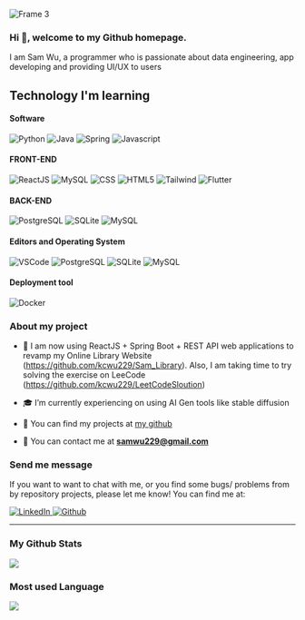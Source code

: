 ![Frame 3](https://github.com/user-attachments/assets/aa5e0d82-8be7-4819-8cad-2055630aa3a8)

### Hi 👋, welcome to my Github homepage.

I am Sam Wu, a programmer who is passionate about data engineering, app developing and providing UI/UX to users


Technology I'm learning 
---
#### Software
<p>
<img alt="Python" src="https://img.shields.io/badge/Python%20IDLE-3776AB?logo=python&logoColor=fff" /> 
<img alt="Java" src="https://img.shields.io/badge/Java-%23ED8B00.svg?logo=openjdk&logoColor=white" />
<img alt="Spring" src="https://img.shields.io/badge/Spring%20Boot-6DB33F?logo=springboot&logoColor=fff" />
<img alt="Javascript" src="https://img.shields.io/badge/JavaScript-F7DF1E?logo=javascript&logoColor=000" />
</p>

#### FRONT-END
<p>
<img alt="ReactJS" src="https://img.shields.io/badge/React-%2320232a.svg?logo=react&logoColor=%2361DAFB" />
<img alt="MySQL" src="https://img.shields.io/badge/MySQL-4479A1?logo=mysql&logoColor=fff" />
<img alt="CSS" src="https://img.shields.io/badge/CSS-1572B6?logo=css3&logoColor=fff" />
<img alt="HTML5" src="https://img.shields.io/badge/HTML-%23E34F26.svg?logo=html5&logoColor=white" />
<img alt="Tailwind" src="https://img.shields.io/badge/Tailwind%20CSS-%2338B2AC.svg?logo=tailwind-css&logoColor=white" />
<img alt="Flutter" src="https://img.shields.io/badge/Flutter-02569B?logo=flutter&logoColor=fff" />
</p>


#### BACK-END
<p>
<img alt="PostgreSQL" src="https://img.shields.io/badge/Postgres-%23316192.svg?logo=postgresql&logoColor=white" />
<img alt="SQLite" src="https://img.shields.io/badge/SQLite-%2307405e.svg?logo=sqlite&logoColor=white" />
<img alt="MySQL" src="https://img.shields.io/badge/MySQL-4479A1?logo=mysql&logoColor=fff" />
</p>

#### Editors and Operating System
<p>
<img alt="VSCode" src="https://custom-icon-badges.demolab.com/badge/Visual%20Studio%20Code-0078d7.svg?logo=vsc&logoColor=white" />
<img alt="PostgreSQL" src="https://img.shields.io/badge/Postgres-%23316192.svg?logo=postgresql&logoColor=white" />
<img alt="SQLite" src="https://img.shields.io/badge/SQLite-%2307405e.svg?logo=sqlite&logoColor=white" />
<img alt="MySQL" src="https://img.shields.io/badge/MySQL-4479A1?logo=mysql&logoColor=fff" />
</p>

#### Deployment tool
<p>
<img alt="Docker" src="https://img.shields.io/badge/Docker-2496ED?logo=docker&logoColor=fff" />
</p>

### About my project
- 🦾 I am now using ReactJS + Spring Boot + REST API web applications to revamp my Online Library Website (https://github.com/kcwu229/Sam_Library). Also, I am taking time to try solving the exercise on LeeCode (https://github.com/kcwu229/LeetCodeSloution)
- 🎓 I’m currently experiencing on using AI Gen tools like stable diffusion

- 📂 You can find my projects at [my github](https://github.com/kcwu229?tab=repositories)

- 📩 You can contact me at **samwu229@gmail.com**

### Send me message

If you want to want to chat with me, or you find some bugs/ problems from by repository projects, please let me know! You can find me at:
<p>
  <a href="https://www.linkedin.com/in/sam-wu-a5372021b/">
    <img alt="LinkedIn" src="https://img.shields.io/badge/Linkedin-%230077B5.svg?logo=linkedin&logoColor=white"/ >
  </a>
  <a href="https://github.com/kcwu229/">
    <img alt="Github" src="https://img.shields.io/badge/GitHub%20Pages-121013?logo=github&logoColor=white"/ >
  </a>
</p>

---
### My Github Stats

<img src="https://github-readme-stats.vercel.app/api?username=kcwu229&count_private=true&title_color=FD9047&icon_color=FD9047&text_color=0C2233&custom_title=Sam+Wu's+GitHub+Stats&show_icons=true"
/>

### Most used Language

<img src="https://github-readme-stats.vercel.app/api/top-langs/?username=kcwu229" />

